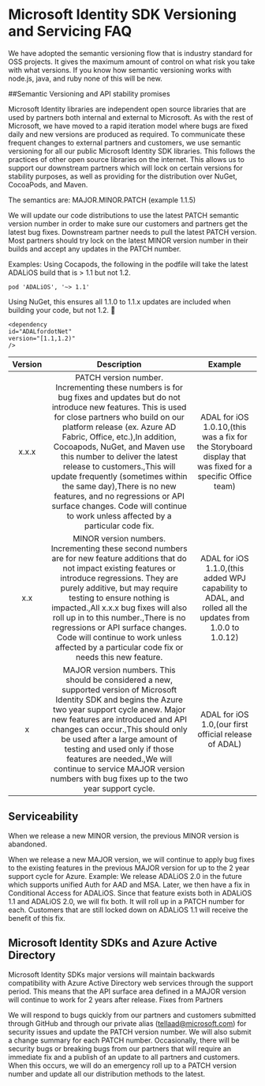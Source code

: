 # Microsoft Identity SDK Versioning and Servicing FAQ

We have adopted the semantic versioning flow that is industry standard for OSS projects. It gives the maximum amount of control on what risk you take with what versions. If you know how semantic versioning works with node.js, java, and ruby none of this will be new.

##Semantic Versioning and API stability promises

Microsoft Identity libraries are independent open source libraries that are used by partners both internal and external to Microsoft. As with the rest of Microsoft, we have moved to a rapid iteration model where bugs are fixed daily and new versions are produced as required. To communicate these frequent changes to external partners and customers, we use semantic versioning for all our public Microsoft Identity SDK libraries. This follows the practices of other open source libraries on the internet. This allows us to support our downstream partners which will lock on certain versions for stability purposes, as well as providing for the distribution over NuGet, CocoaPods, and Maven. 

The semantics are: MAJOR.MINOR.PATCH (example 1.1.5)

We will update our code distributions to use the latest PATCH semantic version number in order to make sure our customers and partners get the latest bug fixes. Downstream partner needs to pull the latest PATCH version. Most partners should try lock on the latest MINOR version number in their builds and accept any updates in the PATCH number. 

Examples: 
Using Cocapods, the following in the podfile will take the latest ADALiOS build that is > 1.1 but not 1.2.
```
pod 'ADALiOS', '~> 1.1'
```

Using NuGet, this ensures all 1.1.0 to 1.1.x updates are included when building your code, but not 1.2. 

```
<dependency
id="ADALfordotNet"
version="[1.1,1.2)"
/>
```

| Version |                                                                                                                                                                                                                                                            Description                                                                                                                                                                                                                                                            |                                                  Example                                                  |
|:-------:|:---------------------------------------------------------------------------------------------------------------------------------------------------------------------------------------------------------------------------------------------------------------------------------------------------------------------------------------------------------------------------------------------------------------------------------------------------------------------------------------------------------------------------------:|:---------------------------------------------------------------------------------------------------------:|
| x.x.x   | PATCH version number. Incrementing these numbers is for bug fixes and updates but do not introduce new features. This is used for close partners who build on our platform release (ex. Azure AD Fabric, Office, etc.),In addition, Cocoapods, NuGet, and Maven use this number to deliver the latest release to customers.,This will update frequently (sometimes within the same day),There is no new features, and no regressions or API surface changes. Code will continue to work unless affected by a particular code fix. | ADAL for iOS 1.0.10,(this was a fix for the Storyboard display that was fixed for a specific Office team) |
| x.x     | MINOR version numbers. Incrementing these second numbers are for new feature additions that do not impact existing features or introduce regressions. They are purely additive, but may require testing to ensure nothing is impacted.,All x.x.x bug fixes will also roll up in to this number.,There is no regressions or API surface changes. Code will continue to work unless affected by a particular code fix or needs this new feature.                                                                                    | ADAL for iOS 1.1.0,(this added WPJ capability to ADAL, and rolled all the updates from 1.0.0 to 1.0.12)   |
| x       | MAJOR version numbers. This should be considered a new, supported version of Microsoft Identity SDK and begins the Azure two year support cycle anew. Major new features are introduced and API changes can occur.,This should only be used after a large amount of testing and used only if those features are needed.,We will continue to service MAJOR version numbers with bug fixes up to the two year support cycle.                                                                                                        | ADAL for iOS 1.0,(our first official release of ADAL)                                                     |

 

## Serviceability

When we release a new MINOR version, the previous MINOR version is abandoned. 

When we release a new MAJOR version, we will continue to apply bug fixes to the existing features in the previous MAJOR version for up to the 2 year support cycle for Azure. 
Example: We release ADALiOS 2.0 in the future which supports unified Auth for AAD and MSA. Later, we then have a fix in Conditional Access for ADALiOS. Since that feature exists both in ADALiOS 1.1 and ADALiOS 2.0, we will fix both. It will roll up in a PATCH number for each. Customers that are still locked down on ADALiOS 1.1 will receive the benefit of this fix. 

## Microsoft Identity SDKs and Azure Active Directory

Microsoft Identity SDKs major versions will maintain backwards compatibility with Azure Active Directory web services through the support period. This means that the API surface area defined in a MAJOR version will continue to work for 2 years after release. 
Fixes from Partners

We will respond to bugs quickly from our partners and customers submitted through GitHub and through our private alias (tellaad@microsoft.com) for security issues and update the PATCH version number. We will also submit a change summary for each PATCH number. 
Occasionally, there will be security bugs or breaking bugs from our partners that will require an immediate fix and a publish of an update to all partners and customers. When this occurs, we will do an emergency roll up to a PATCH version number and update all our distribution methods to the latest. 

